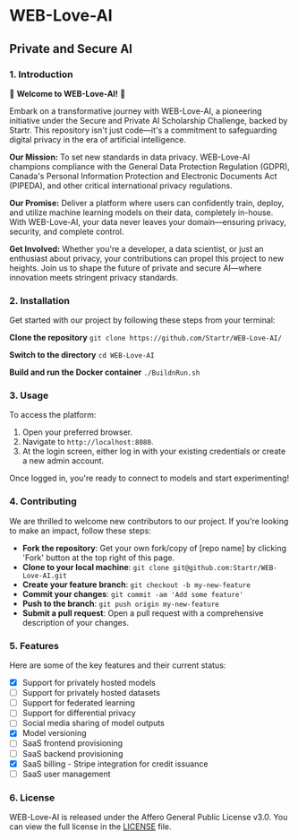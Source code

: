 # WEB-Love-AI

## Private and Secure AI

### 1. Introduction

🌟 **Welcome to WEB-Love-AI!** 🌟

Embark on a transformative journey with WEB-Love-AI, a pioneering initiative under the Secure and Private AI Scholarship Challenge, backed by Startr. This repository isn't just code—it's a commitment to safeguarding digital privacy in the era of artificial intelligence.

**Our Mission:** To set new standards in data privacy. WEB-Love-AI champions compliance with the General Data Protection Regulation (GDPR), Canada's Personal Information Protection and Electronic Documents Act (PIPEDA), and other critical international privacy regulations.

**Our Promise:** Deliver a platform where users can confidently train, deploy, and utilize machine learning models on their data, completely in-house. With WEB-Love-AI, your data never leaves your domain—ensuring privacy, security, and complete control.

**Get Involved:** Whether you're a developer, a data scientist, or just an enthusiast about privacy, your contributions can propel this project to new heights. Join us to shape the future of private and secure AI—where innovation meets stringent privacy standards.


### 2. Installation

Get started with our project by following these steps from your terminal:

**Clone the repository**
`git clone https://github.com/Startr/WEB-Love-AI/`

**Switch to the directory**
`cd WEB-Love-AI`

**Build and run the Docker container**
`./BuildnRun.sh`


### 3. Usage

To access the platform:

1. Open your preferred browser.
2. Navigate to `http://localhost:8080`.
3. At the login screen, either log in with your existing credentials or create a new admin account.

Once logged in, you're ready to connect to models and start experimenting!

### 4. Contributing

We are thrilled to welcome new contributors to our project. If you're looking to make an impact, follow these steps:

- **Fork the repository**: Get your own fork/copy of [repo name] by clicking 'Fork' button at the top right of this page.
- **Clone to your local machine**: `git clone git@github.com:Startr/WEB-Love-AI.git`
- **Create your feature branch**: `git checkout -b my-new-feature`
- **Commit your changes**: `git commit -am 'Add some feature'`
- **Push to the branch**: `git push origin my-new-feature`
- **Submit a pull request**: Open a pull request with a comprehensive description of your changes.

### 5. Features

Here are some of the key features and their current status:

- [x] Support for privately hosted models
- [ ] Support for privately hosted datasets
- [ ] Support for federated learning
- [ ] Support for differential privacy
- [ ] Social media sharing of model outputs
- [x] Model versioning
- [ ] SaaS frontend provisioning
- [ ] SaaS backend provisioning
- [x] SaaS billing - Stripe integration for credit issuance
- [ ] SaaS user management

### 6. License

WEB-Love-AI is released under the Affero General Public License v3.0. You can view the full license in the [LICENSE](./LICENSE) file.

